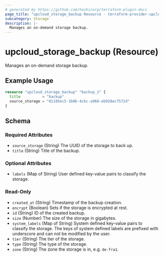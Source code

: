 ```yaml
---
# generated by https://github.com/hashicorp/terraform-plugin-docs
page_title: "upcloud_storage_backup Resource - terraform-provider-upcloud"
subcategory: Storage
description: |-
  Manages an on-demand storage backup.
---
```


# upcloud_storage_backup (Resource)

Manages an on-demand storage backup.

## Example Usage

```terraform
resource "upcloud_storage_backup" "backup_1" {
  title          = "backup"
  source_storage = "01185ec5-1b0b-4cbc-a968-eb920ac7572d"
}
```

<!-- schema generated by tfplugindocs -->
## Schema

### Required Attributes

- `source_storage` (String) The UUID of the storage to back up.
- `title` (String) Title of the backup.

### Optional Attributes

- `labels` (Map of String) User defined key-value pairs to classify the storage.

### Read-Only

- `created_at` (String) Timestamp of the backup creation.
- `encrypt` (Boolean) Sets if the storage is encrypted at rest.
- `id` (String) ID of the created backup.
- `size` (Number) The size of the storage in gigabytes.
- `system_labels` (Map of String) System defined key-value pairs to classify the storage. The keys of system defined labels are prefixed with underscore and can not be modified by the user.
- `tier` (String) The tier of the storage.
- `type` (String) The type of the storage.
- `zone` (String) The zone the storage is in, e.g. `de-fra1`.
